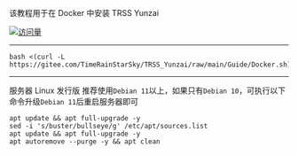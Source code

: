 该教程用于在 Docker 中安装 TRSS Yunzai

[![访问量](https://profile-counter.glitch.me/TimeRainStarSky-Docker/count.svg)](https://docker.com)
***
```
bash <(curl -L https://gitee.com/TimeRainStarSky/TRSS_Yunzai/raw/main/Guide/Docker.sh)
```
***
服务器 Linux 发行版 推荐使用`Debian 11`以上，如果只有`Debian 10`，可执行以下命令升级`Debian 11`后重启服务器即可
```
apt update && apt full-upgrade -y
sed -i 's/buster/bullseye/g' /etc/apt/sources.list
apt update && apt full-upgrade -y
apt autoremove --purge -y && apt clean
```
